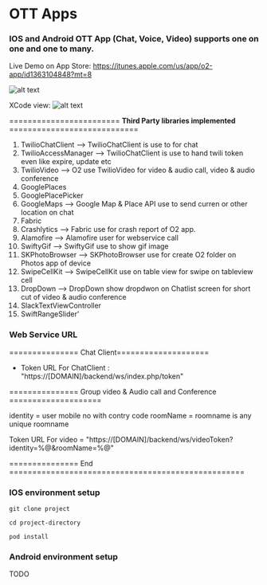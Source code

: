 # OTT Apps

### IOS and Android OTT App (Chat, Voice, Video) supports one on one and one to many.


Live Demo on App Store: https://itunes.apple.com/us/app/o2-app/id1363104848?mt=8


![alt text](https://ott.telecomsxchange.com/appflow1.jpg "App Flow")




XCode view: 
![alt text](https://user-images.githubusercontent.com/26701933/79405928-5c667400-7f9e-11ea-8a46-7ec0dbdb37bc.png "X Code Ciew")

======================== **Third Party libraries implemented** ============================

1. TwilioChatClient --> TwilioChatClient is use to for chat
2. TwilioAccessManager --> TwilioChatClient is use to hand twili token even like expire, update etc
3. TwilioVideo --> O2 use TwilioVideo for video & audio call, video & audio conference
4. GooglePlaces
5. GooglePlacePicker
6. GoogleMaps --> Google Map & Place API use to send curren or other location on chat
7. Fabric
8. Crashlytics --> Fabric use for crash report of O2 app.
9. Alamofire --> Alamofire user for webservice call
10. SwiftyGif --> SwiftyGif use to show gif image
11. SKPhotoBrowser --> SKPhotoBrowser use for create O2 folder on Photos app of device
12. SwipeCellKit --> SwipeCellKit use on table view for swipe on tableview cell
13. DropDown --> DropDown show dropdwon on Chatlist screen for short cut of video & audio conference
14. SlackTextViewController
15. SwiftRangeSlider'


### Web Service URL

=============== Chat Client====================
- Token URL For ChatClient : "https://[DOMAIN]/backend/ws/index.php/token"

=============== Group video & Audio call and Conference  ====================

identity = user mobile no with contry code
roomName = roomname is any unique roomname

Token URL For video = "https://[DOMAIN]/backend/ws/videoToken?identity=%@&roomName=%@"

=============== End ===================================================


### IOS environment setup

```shell
git clone project
```

```shell
cd project-directory
```

```shell
pod install
```

### Android environment setup

TODO

